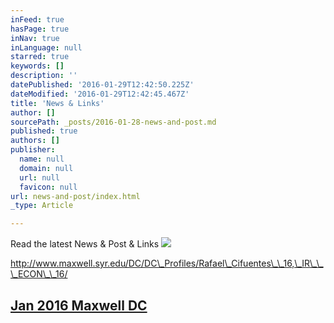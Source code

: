 ```yaml
---
inFeed: true
hasPage: true
inNav: true
inLanguage: null
starred: true
keywords: []
description: ''
datePublished: '2016-01-29T12:42:50.225Z'
dateModified: '2016-01-29T12:42:45.467Z'
title: 'News & Links'
author: []
sourcePath: _posts/2016-01-28-news-and-post.md
published: true
authors: []
publisher:
  name: null
  domain: null
  url: null
  favicon: null
url: news-and-post/index.html
_type: Article

---
```

Read the latest News & Post & Links
![](https://s3-us-west-2.amazonaws.com/the-grid-img/p/432830d26ec89a30828037e1d1dc19713fcd78d2.png)

http://www.maxwell.syr.edu/DC/DC\_Profiles/Rafael\_Cifuentes\_\_16,\_IR\_\_\_ECON\_\_16/

## [Jan 2016 Maxwell DC ][0]

[0]: http://www.maxwell.syr.edu/DC/DC_Profiles/Rafael_Cifuentes__16,_IR___ECON__16/